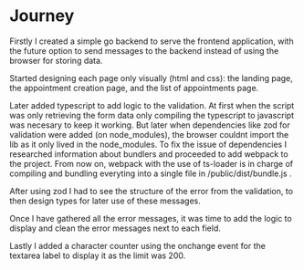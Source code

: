 # Journey
Firstly I created a simple go backend to serve the frontend application, with the
future option to send messages to the backend instead of using the browser
for storing data.

Started designing each page only visually (html and css): the landing page,
the appointment creation page, and the list of appointments page.

Later added typescript to add logic to the validation. At first when the script
was only retrieving the form data only compiling the typescript to javascript
was necesary to keep it working. But later when dependencies like zod for
validation were added (on node_modules), the browser couldnt import the lib
as it only lived in the node_modules.
To fix the issue of dependencies I researched information about bundlers and
proceeded to add webpack to the project.
From now on, webpack with the use of ts-loader is in charge of compiling and
bundling everyting into a single file in /public/dist/bundle.js .

After using zod I had to see the structure of the error from the validation,
to then design types for later use of these messages.

Once I have gathered all the error messages, it was time to add the logic to
display and clean the error messages next to each field.

Lastly I added a character counter using the onchange event for the textarea
label to display it as the limit was 200.
